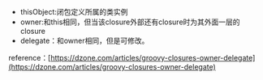 * thisObject:闭包定义所属的类实例
* owner:和this相同，但当该closure外部还有closure时为其外面一层的closure
* delegate：和owner相同，但是可修改。

reference：[https://dzone.com/articles/groovy-closures-owner-delegate](https://dzone.com/articles/groovy-closures-owner-delegate)